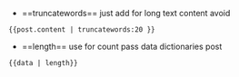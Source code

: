 - ==truncatewords== just add for long text content avoid
```django
{{post.content | truncatewords:20 }}
```
- ==length== use for count pass data dictionaries post
```django
{{data | length}}
```
